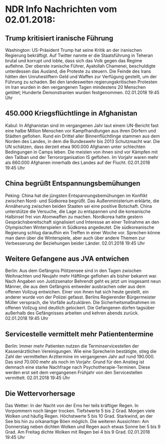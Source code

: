 # NDR Info Nachrichten vom 02.01.2018:


## Trump kritisiert iranische Führung
Washington: US-Präsident Trump hat seine Kritik an der iranischen Regierung bekräftigt. Auf Twitter nannte er die Staatsführung in Teheran brutal und korrupt und lobte, dass sich das Volk gegen das Regime auflehne. Der oberste iranische Führer, Ayatollah Chamenei, beschuldigte unterdessen das Ausland, die Proteste zu steuern. Die Feinde des Irans hätten den Unruhestiftern Geld und Waffen zur Verfügung gestellt, um der Führung zu schaden. Bei den landesweiten regierungskritischen Protesten im Iran wurden in den vergangenen Tagen mindestens 20 Menschen getötet; Hunderte Demonstranten wurden festgenommen. 02.01.2018 19:45 Uhr 

## 450.000 Kriegsflüchtlinge in Afghanistan
Kabul: In Afghanistan sind im vergangenen Jahr laut einem UN-Bericht fast eine halbe Million Menschen vor Kampfhandlungen aus ihren Dörfern und Städten geflohen. Rund ein Drittel aller Binnenflüchtlinge stammen aus dem Norden des Landes, in dem die Bundeswehr bis 2013 Schutzmacht war. Die UN schätzen, dass derzeit etwa 900.000 Afghanen unter schlechten Bedingungen in Camps leben. Die meisten von ihnen sind vor Kämpfen mit den Taliban und der Terrororganisation IS geflohen. Im Vorjahr waren mehr als 660.000 Afghanen innerhalb des Landes auf der Flucht. 02.01.2018 19:45 Uhr 

## China begrüßt Entspannungsbemühungen
Peking: China hat die jüngsten Entspannungsbemühungen im Konflikt zwischen Nord- und Südkorea begrüßt. Das Außenministerium erklärte, die Annäherung zwischen beiden Staaten sei eine positive Botschaft. China unterstütze die Versuche, die Lage zu entspannen und die koreanische Halbinsel frei von Atomwaffen zu machen. Nordkorea hatte gestern Gesprächsbereitschaft signalisiert und Interesse an einer Teilnahme an den Olympischen Winterspielen in Südkorea angedeutet. Die südkoreanische Regierung schlug daraufhin ein Treffen in einer Woche vor. Sprechen könne man dann über die Winterspiele, aber auch über andere Themen zur Verbesserung der Beziehungen beider Länder. 02.01.2018 19:45 Uhr 

## Weitere Gefangene aus JVA entwichen
Berlin: Aus dem Gefängnis Plötzensee sind in den Tagen zwischen Weihnachten und Neujahr mehr Häftlinge geflohen als bisher bekannt war. Nach Angaben von Justizsenator Behrendt geht es jetzt um insgesamt neun Männer, die aus dem Gefängnis entweder ausbrachen oder aus dem offenen Vollzug entwichen. Einer von ihnen hat sich heute gestellt, ein anderer wurde von der Polizei gefasst. Berlins Regierender Bürgermeister Müller versprach, die Vorfälle aufzuklären. Die Sicherheitsmaßnahmen im offenen Vollzug sind deutlich gelockert. Die Gefangenen dürfen tagsüber außerhalb des Gefängnisses arbeiten und kehren abends zurück. 02.01.2018 19:45 Uhr 

## Servicestelle vermittelt mehr Patiententermine
Berlin: Immer mehr Patienten nutzen die Terminservicestellen der Kassenärztlichen Vereinigungen. Wie eine Sprecherin bestätigte, stieg die Zahl der vermittelten Arzttermine im vergangenen Jahr auf rund 190.000. Das sind 70.000 mehr als noch im Vorjahr. Grund für den Anstieg ist demnach eine starke Nachfrage nach Psychotherapie-Terminen. Diese werden erst seit dem vergangenen Frühjahr von den Servicestellen vermittelt. 02.01.2018 19:45 Uhr 

## Die Wettervorhersage
Das Wetter: In der Nacht von der Ems her teils kräftiger Regen. In Vorpommern noch länger trocken. Tiefstwerte 5 bis 2 Grad. Morgen viele Wolken und häufig Regen. Höchstwerte 5 bis 10 Grad. Starkwind, an der See bis hin zu orkanartige Böen möglich. Die weiteren Aussichten: Am Donnerstag neben dichten Wolken und Regen auch etwas Sonne bei 5 bis 9 Grad. Am Freitag dichte Wolken mit Regen bei 4 bis 9 Grad. 02.01.2018 19:45 Uhr 
